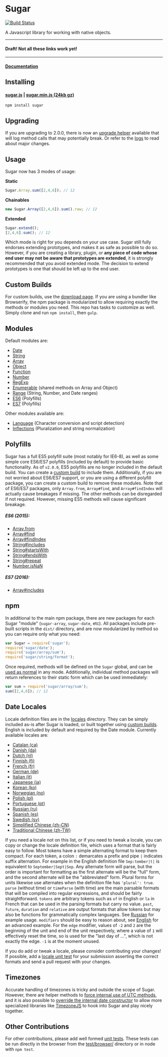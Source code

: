 # Sugar

[![Build Status](https://secure.travis-ci.org/andrewplummer/Sugar.png)](http://travis-ci.org/andrewplummer/Sugar)

A Javascript library for working with native objects.


---------

#### Draft! Not all these links work yet!

---------

#### [Documentation](http://sugarjs.com/docs/)

## Installing

#### [sugar.js](sugar.js) | [sugar.min.js (24kb gz)](sugar.min.js)

`npm install sugar`

## Upgrading

If you are upgrading to 2.0.0, there is now an [upgrade helper](lib/extras/upgrade.js) available that will log method calls that may potentially break. Or refer to the [logs](CAUTION.md) to read about major changes.

## Usage

Sugar now has 3 modes of usage:

**Static**

```javascript
Sugar.Array.sum([2,4,6]); // 12
```

**Chainables**

```javascript
new Sugar.Array([2,4,6]).sum().raw; // 12
```

**Extended**

```javascript
Sugar.extend();
[2,4,6].sum(); // 12
```

Which mode is right for you depends on your use case. Sugar still fully endorses extending prototypes, and makes it as safe as possible to do so. However, if you are creating a library, plugin, or **any piece of code whose end user may not be aware that prototypes are extended**, it is strongly recommended that you avoid extended mode. The decision to extend prototypes is one that should be left up to the end user.


## Custom Builds

For custom builds, use the [download page](http://sugarjs.com/download). If you are using a bundler like Browserify, the npm package is modularized to allow requiring exactly the methods or modules you need. This repo has tasks to customize as well. Simply clone and run `npm install`, then `gulp`.

## Modules

Default modules are:

- [Date](http://sugarjs.com/docs/Date)
- [String](http://sugarjs.com/docs/String)
- [Array](http://sugarjs.com/docs/Array)
- [Object](http://sugarjs.com/docs/Object)
- [Function](http://sugarjs.com/docs/Function)
- [Number](http://sugarjs.com/docs/Number)
- [RegExp](http://sugarjs.com/docs/RegExp)
- [Enumerable](lib/enumerable.js) (shared methods on Array and Object)
- [Range](http://sugarjs.com/docs/Range) (String, Number, and Date ranges)
- [ES6](#polyfills) (Polyfills)
- [ES7](#polyfills) (Polyfills)

Other modules available are:

- [Language](lib/language.js) (Character conversion and script detection)
- [Inflections](lib/inflections.js) (Pluralization and string normalization)

## Polyfills

Sugar has a full ES5 polyfill suite (most notably for IE6-8), as well as some simple core ES6/ES7 polyfills (included by default) to provide basic functionality. As of `v2.0.0`, ES5 polyfills are no longer included in the default build. You can create a [custom build](#custom-builds) to include them. Additionally, if you are not worried about ES6/ES7 support, or you are using a different polyfill package, you can create a custom build to remove these modules. Note that of ES6/ES7 packages, only `Array.from`, `Array#find`, and `Array#findIndex` will actually cause breakages if missing. The other methods can be disregarded if not required. However, missing ES5 methods will cause significant breakage.

##### ES6 (2015):

- [Array.from](http://sugarjs.com/docs/Array/from)
- [Array#find](http://sugarjs.com/docs/Array/find)
- [Array#findIndex](http://sugarjs.com/docs/Array/findIndex)
- [String#includes](http://sugarjs.com/docs/String/includes)
- [String#startsWith](http://sugarjs.com/docs/String/startsWith)
- [String#endsWith](http://sugarjs.com/docs/String/endsWith)
- [String#repeat](http://sugarjs.com/docs/String/repeat)
- [Number.isNaN](http://sugarjs.com/docs/Number/isNaN)

##### ES7 (2016):

- [Array#includes](http://sugarjs.com/Array/includes)

## npm

In additional to the main npm package, there are new packages for each Sugar "module" (`sugar-array`, `sugar-date`, etc). All packages include pre-built scripts in the `dist/` directory, and are now modularized by method so you can require only what you need:

```javascript
var Sugar = require('sugar');
require('sugar/date');
require('sugar/array/sum');
require('sugar/string/format');
```

Once required, methods will be defined on the `Sugar` global, and can be [used as normal](#usage) in any mode. Additionally, individual method packages will return references to their static form which can be used immediately:

```javascript
var sum = require('sugar/array/sum');
sum([2,4,6]); // 12
```


## Date Locales

Locale definition files are in the [locales](locales/) directory. They can be simply included as-is after Sugar is loaded, or built together using [custom builds](#custom-builds). English is included by default and required by the Date module. Currently available locales are:

- [Catalan (ca)](locales/ca.js)
- [Danish (da)](locales/da.js)
- [Dutch (nl)](locales/nl.js)
- [Finnish (fi)](locales/fi.js)
- [French (fr)](locales/fr.js)
- [German (de)](locales/de.js)
- [Italian (it)](locales/it.js)
- [Japanese (ja)](locales/ja.js)
- [Korean (ko)](locales/ko.js)
- [Norwegian (no)](locales/no.js)
- [Polish (pl)](locales/pl.js)
- [Portuguese (pt)](locales/pt.js)
- [Russian (ru)](locales/ru.js)
- [Spanish (es)](locales/es.js)
- [Swedish (sv)](locales/sv.js)
- [Simplified Chinese (zh-CN)](locales/zh-CN.js)
- [Traditional Chinese (zh-TW)](locales/zh-TW.js)

If you need a locale not on this list, or if you need to tweak a locale, you can copy or change the locale definition file, which uses a format that is fairly easy to follow. Most tokens have a simple alternating format to keep them compact. For each token, a colon `:` demarcates a prefix and pipe `|` indicates suffix alternation. For example in the English definition file `Sep:tember|t|` is equivalent to `September|Sept|Sep`. Any alternate form will parse, but the order is important for formatting as the first alternate will be the "full" form, and the second alternate will be the "abbreviated" form. Plural forms for units likewise use alternates when the definition file has `'plural': true`. `parse` (without time) or `timeParse` (with time) are the main parsable formats that will be compiled into regular expressions, and should be fairly straightforward. `tokens` are arbitrary tokens such as `of` in English or `la` in French that can be used in the parsing formats but carry no value. `past`, `future`, `duration` and `relative` are output formats that allow tokens but may also be functions for grammatically complex languages. See [Russian](locales/ru.js) for example usage. `modifiers` should be easy to reason about, see [English](lib/date.js#3368) for an advanced example. For the `edge` modifier, values of `-2` and `2` are the beginning of the unit and end of the unit respectively, where a value of `1` will effectively reset the time, so is used for the "last day of ...", which is not exactly the edge. `-1` is at the moment unused.

If you do add or tweak a locale, please consider contributing your changes! If possible, add a [locale unit test](test/tests/locales/) for your submission asserting the correct formats and send a pull request with your changes.


## Timezones

Accurate handling of timezones is tricky and outside the scope of Sugar. However, there are helper methods to [force internal use of UTC methods](http://sugarjs.com/docs/Date/setUTC), and it is also possible to [override the internal date constructor](http://sugarjs.com/docs/Sugar/newDateInternal) to allow more specialized libraries like [TimezoneJS](https://github.com/mde/timezone-js) to hook into Sugar and play nicely together.


## Other Contributions

For other contributions, please add well formed [unit tests](test/tests/). These tests can be run directly in the browser from the [test/browser/](test/browser/) directory or in node with `npm test`.
